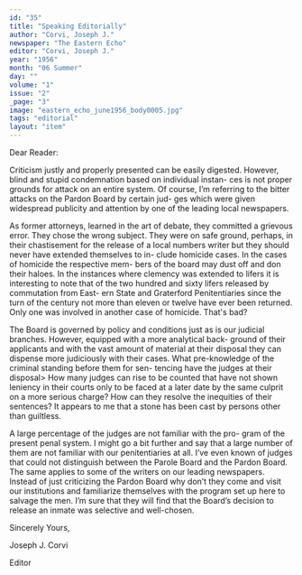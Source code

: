 ```yaml
---
id: "35"
title: "Speaking Editorially"
author: "Corvi, Joseph J."
newspaper: "The Eastern Echo"
editor: "Corvi, Joseph J."
year: "1956"
month: "06 Summer"
day: ""
volume: "1"
issue: "2"
_page: "3"
image: "eastern_echo_june1956_body0005.jpg"
tags: "editorial"
layout: "item"
---
```

Dear Reader:

Criticism justly and properly presented can be easily digested.
However, blind and stupid condemnation based on individual instan-
ces is not proper grounds for attack on an entire system. Of course,
I’m referring to the bitter attacks on the Pardon Board by certain jud-
ges which were given widespread publicity and attention by one of the
leading local newspapers.

As former attorneys, learned in the art of debate, they committed
a grievous error. They chose the wrong subject. They were on
safe ground, perhaps, in their chastisement for the release of a local
numbers writer but they should never have extended themselves to in-
clude homicide cases. In the cases of homicide the respective mem-
bers of the board may dust off and don their haloes. In the instances
where clemency was extended to lifers it is interesting to note that of
the two hundred and sixty lifers released by commutation from East-
ern State and Graterford Penitentiaries since the turn of the century
not more than eleven or twelve have ever been returned. Only one
was involved in another case of homicide. That's bad?

The Board is governed by policy and conditions just as is our
judicial branches. However, equipped with a more analytical back-
ground of their applicants and with the vast amount of material at
their disposal they can dispense more judiciously with their cases.
What pre-knowledge of the criminal standing before them for sen-
tencing have the judges at their disposal> How many judges can
rise to be counted that have not shown leniency in their courts only to
be faced at a later date by the same culprit on a more serious charge?
How can they resolve the inequities of their sentences? It appears
to me that a stone has been cast by persons other than guiltless.

A large percentage of the judges are not familiar with the pro-
gram of the present penal system. I might go a bit further and say
that a large number of them are not familiar with our penitentiaries
at all. I’ve even known of judges that could not distinguish between
the Parole Board and the Pardon Board. The same applies to some
of the writers on our leading newspapers. Instead of just criticizing
the Pardon Board why don’t they come and visit our institutions and
familiarize themselves with the program set up here to salvage the
men. I’m sure that they will find that the Board’s decision to release
an inmate was selective and well-chosen.

Sincerely Yours,

Joseph J. Corvi

Editor
